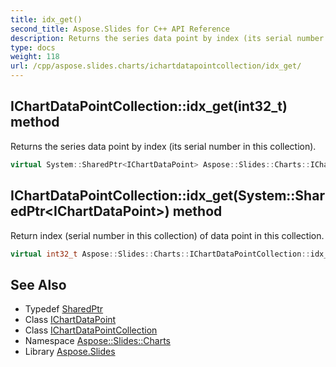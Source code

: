 ```yaml
---
title: idx_get()
second_title: Aspose.Slides for C++ API Reference
description: Returns the series data point by index (its serial number in this collection).
type: docs
weight: 118
url: /cpp/aspose.slides.charts/ichartdatapointcollection/idx_get/
---
```

## IChartDataPointCollection::idx_get(int32_t) method


Returns the series data point by index (its serial number in this collection).

```cpp
virtual System::SharedPtr<IChartDataPoint> Aspose::Slides::Charts::IChartDataPointCollection::idx_get(int32_t index)=0
```

## IChartDataPointCollection::idx_get(System::SharedPtr\<IChartDataPoint\>) method


Return index (serial number in this collection) of data point in this collection.

```cpp
virtual int32_t Aspose::Slides::Charts::IChartDataPointCollection::idx_get(System::SharedPtr<IChartDataPoint> pt)=0
```

## See Also

* Typedef [SharedPtr](../../system/sharedptr/)
* Class [IChartDataPoint](../ichartdatapoint/)
* Class [IChartDataPointCollection](./)
* Namespace [Aspose::Slides::Charts](../)
* Library [Aspose.Slides](../../)